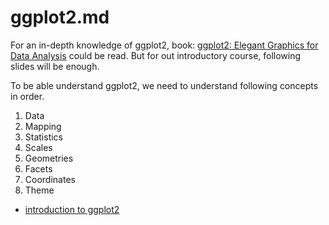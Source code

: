 # ggplot2.md


For an in-depth knowledge of ggplot2, book: [ggplot2: Elegant Graphics for Data Analysis](https://ggplot2-book.org/index.html) could be read.
But for out introductory course, following slides will be enough.


To be able understand ggplot2, we need to understand following concepts in order.

1. Data
2. Mapping
3. Statistics
4. Scales
5. Geometries
6. Facets
7. Coordinates
8. Theme



- [introduction to ggplot2](../course-content/introduction-to-ggplot2.pdf)
